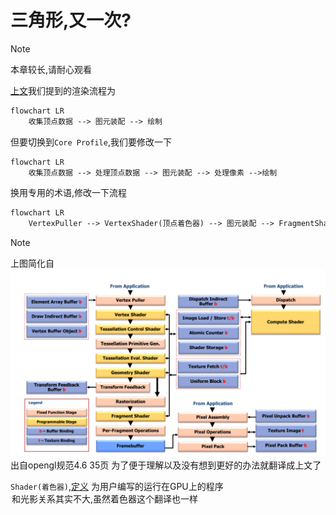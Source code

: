 # 三角形,又一次?

> [!note]
> 本章较长,请耐心观看

[上文](explainImmediateMode.md)我们提到的渲染流程为

````mmd
flowchart LR
    收集顶点数据 --> 图元装配 --> 绘制
````

但要切换到`Core Profile`,我们要修改一下

````mmd
flowchart LR
    收集顶点数据 --> 处理顶点数据 --> 图元装配 --> 处理像素 -->绘制
````

换用专用的术语,修改一下流程  

````mmd
flowchart LR
    VertexPuller --> VertexShader(顶点着色器) --> 图元装配 --> FragmentShader(片元/片段着色器) --> DrawCall  
````



> [!note]
> 上图简化自  
> ![renderPipeLine](renderPipeLine.png)
> 出自opengl规范4.6 35页
> 为了便于理解以及没有想到更好的办法就翻译成上文了

`Shader(着色器)`,[定义]([参考自](https://www.khronos.org/opengl/wiki/Shader))
为用户编写的运行在GPU上的程序<option>和`光影`关系其实不大,虽然`着色器`这个翻译也一样</option>

````glsl
    
````